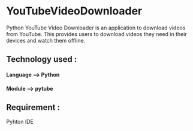 # YouTubeVideoDownloader
Python YouTube Video Downloader is an application to download videos from YouTube. This provides users to download videos they need in their devices and watch them offline.

## Technology used :
#### Language --> Python 
#### Module   --> pytube

## Requirement :
Pyhton IDE

